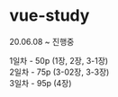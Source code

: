 # vue-study
20.06.08 ~ 진행중

1일차 - 50p (1장, 2장, 3-1장)     
2일차 - 75p (3-02장, 3-3장)      
3일차 - 95p (4장)
